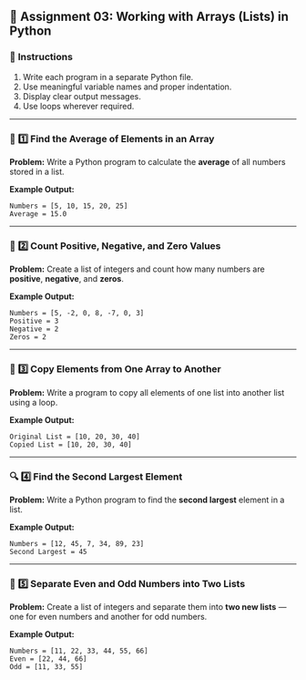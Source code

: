 ## 🧩 **Assignment 03: Working with Arrays (Lists) in Python**

### 📘 **Instructions**

1. Write each program in a separate Python file.
2. Use meaningful variable names and proper indentation.
3. Display clear output messages.
4. Use loops wherever required.

---

### 🧮 **1️⃣ Find the Average of Elements in an Array**

**Problem:**
Write a Python program to calculate the **average** of all numbers stored in a list.

**Example Output:**

```
Numbers = [5, 10, 15, 20, 25]
Average = 15.0
```

---

### 🔢 **2️⃣ Count Positive, Negative, and Zero Values**

**Problem:**
Create a list of integers and count how many numbers are **positive**, **negative**, and **zeros**.

**Example Output:**

```
Numbers = [5, -2, 0, 8, -7, 0, 3]
Positive = 3  
Negative = 2  
Zeros = 2
```

---

### 🧠 **3️⃣ Copy Elements from One Array to Another**

**Problem:**
Write a program to copy all elements of one list into another list using a loop.

**Example Output:**

```
Original List = [10, 20, 30, 40]
Copied List = [10, 20, 30, 40]
```

---

### 🔍 **4️⃣ Find the Second Largest Element**

**Problem:**
Write a Python program to find the **second largest** element in a list.

**Example Output:**

```
Numbers = [12, 45, 7, 34, 89, 23]
Second Largest = 45
```

---

### 🔄 **5️⃣ Separate Even and Odd Numbers into Two Lists**

**Problem:**
Create a list of integers and separate them into **two new lists** — one for even numbers and another for odd numbers.

**Example Output:**

```
Numbers = [11, 22, 33, 44, 55, 66]
Even = [22, 44, 66]
Odd = [11, 33, 55]
```
